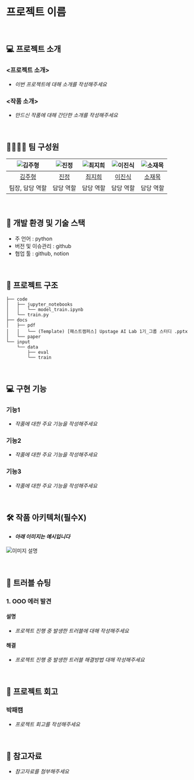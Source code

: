 # 프로젝트 이름

<br>

## 💻 프로젝트 소개
### <프로젝트 소개>
- _이번 프로젝트에 대해 소개를 작성해주세요_

### <작품 소개>
- _만드신 작품에 대해 간단한 소개를 작성해주세요_

<br>

## 👨‍👩‍👦‍👦 팀 구성원

| ![김주형](https://avatars.githubusercontent.com/u/156163982?v=4) | ![진정](https://avatars.githubusercontent.com/u/156163982?v=4) | ![최지희](https://avatars.githubusercontent.com/u/156163982?v=4) | ![이진식](https://avatars.githubusercontent.com/u/156163982?v=4) | ![소재목](https://avatars.githubusercontent.com/u/156163982?v=4) |
| :--------------------------------------------------------------: | :--------------------------------------------------------------: | :--------------------------------------------------------------: | :--------------------------------------------------------------: | :--------------------------------------------------------------: |
|            [김주형](https://github.com/UpstageAILab)             |            [진정](https://github.com/UpstageAILab)             |            [최지희](https://github.com/UpstageAILab)             |            [이진식](https://github.com/UpstageAILab)             |            [소재목](https://github.com/UpstageAILab)             |
|                            팀장, 담당 역할                             |                            담당 역할                             |                            담당 역할                             |                            담당 역할                             |                            담당 역할                             |

<br>

## 🔨 개발 환경 및 기술 스택
- 주 언어 : python
- 버전 및 이슈관리 : github
- 협업 툴 : github, notion

<br>

## 📁 프로젝트 구조
```
├── code
│   ├── jupyter_notebooks
│   │   └── model_train.ipynb
│   └── train.py
├── docs
│   ├── pdf
│   │   └── (Template) [패스트캠퍼스] Upstage AI Lab 1기_그룹 스터디 .pptx
│   └── paper
└── input
    └── data
        ├── eval
        └── train
```

<br>

## 💻​ 구현 기능
### 기능1
- _작품에 대한 주요 기능을 작성해주세요_
### 기능2
- _작품에 대한 주요 기능을 작성해주세요_
### 기능3
- _작품에 대한 주요 기능을 작성해주세요_

<br>

## 🛠️ 작품 아키텍처(필수X)
- #### _아래 이미지는 예시입니다_
![이미지 설명](https://miro.medium.com/v2/resize:fit:4800/format:webp/1*ub_u88a4MB5Uj-9Eb60VNA.jpeg)

<br>

## 🚨​ 트러블 슈팅
### 1. OOO 에러 발견

#### 설명
- _프로젝트 진행 중 발생한 트러블에 대해 작성해주세요_

#### 해결
- _프로젝트 진행 중 발생한 트러블 해결방법 대해 작성해주세요_

<br>

## 📌 프로젝트 회고
### 박패캠
- _프로젝트 회고를 작성해주세요_

<br>

## 📰​ 참고자료
- _참고자료를 첨부해주세요_
